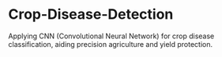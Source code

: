 # Crop-Disease-Detection
Applying CNN (Convolutional Neural Network) for crop disease classification, aiding precision agriculture and yield protection.
